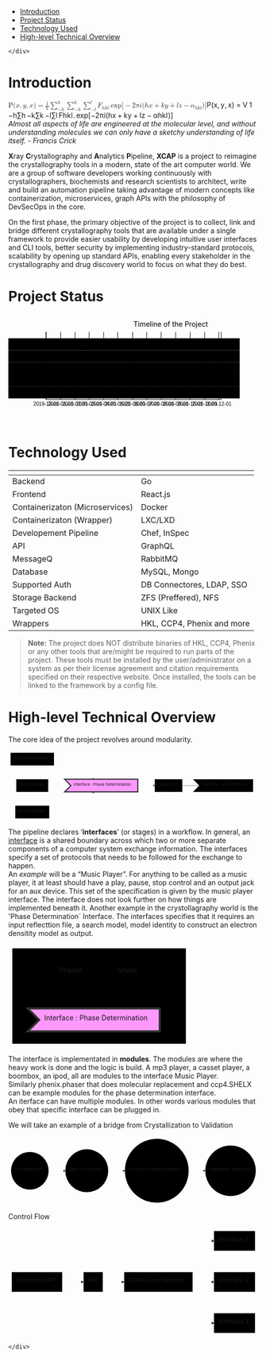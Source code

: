 <!DOCTYPE html>
<html>

<head>
  <meta charset="utf-8">
  <meta name="viewport" content="width=device-width, initial-scale=1.0">
  <title>index.html</title>
  <link rel="stylesheet" href="https://stackedit.io/style.css" />
</head>

<body class="stackedit">
  <div class="stackedit__left">
    <div class="stackedit__toc">
      
<ul>
<li><a href="#introduction">Introduction</a></li>
<li><a href="#project-status">Project Status</a></li>
<li><a href="#technology-used">Technology Used</a></li>
<li><a href="#high-level-technical-overview">High-level Technical Overview</a></li>
</ul>

    </div>
  </div>
  <div class="stackedit__right">
    <div class="stackedit__html">
      <h1 id="introduction">Introduction</h1>
<p><span class="katex--display"><span class="katex-display"><span class="katex"><span class="katex-mathml"><math><semantics><mrow><mi mathvariant="normal">P</mi><mo stretchy="false">(</mo><mi>x</mi><mo separator="true">,</mo><mi>y</mi><mo separator="true">,</mo><mi>x</mi><mo stretchy="false">)</mo><mo>=</mo><mfrac><mn>1</mn><mi>V</mi></mfrac><munderover><mo>∑</mo><mrow><mo>−</mo><mi>h</mi></mrow><mi>h</mi></munderover><munderover><mo>∑</mo><mrow><mo>−</mo><mi>k</mi></mrow><mi>k</mi></munderover><munderover><mo>∑</mo><mrow><mo>−</mo><mi>l</mi></mrow><mi>l</mi></munderover><msub><mi>F</mi><mrow><mi>h</mi><mi>k</mi><mi>l</mi></mrow></msub><mi mathvariant="normal">.</mi><mi>exp</mi><mo>⁡</mo><mo stretchy="false">[</mo><mo>−</mo><mn>2</mn><mi>π</mi><mi>i</mi><mo stretchy="false">(</mo><mi>h</mi><mi>x</mi><mo>+</mo><mi>k</mi><mi>y</mi><mo>+</mo><mi>l</mi><mi>z</mi><mo>−</mo><msub><mi>α</mi><mrow><mi>h</mi><mi>k</mi><mi>l</mi></mrow></msub><mo stretchy="false">)</mo><mo stretchy="false">]</mo></mrow><annotation encoding="application/x-tex">
\Rho(x,y,x) = \frac{1}{V} \sum_{-h}^h\sum_{-k}^k\sum_{-l}^l F_{hkl} .\exp[-2\pi i(hx + ky + lz - \alpha_{hkl})]
</annotation></semantics></math></span><span class="katex-html" aria-hidden="true"><span class="base"><span class="strut" style="height: 1em; vertical-align: -0.25em;"></span><span class="mord"><span class="mord mathrm">P</span></span><span class="mopen">(</span><span class="mord mathdefault">x</span><span class="mpunct">,</span><span class="mspace" style="margin-right: 0.166667em;"></span><span class="mord mathdefault" style="margin-right: 0.03588em;">y</span><span class="mpunct">,</span><span class="mspace" style="margin-right: 0.166667em;"></span><span class="mord mathdefault">x</span><span class="mclose">)</span><span class="mspace" style="margin-right: 0.277778em;"></span><span class="mrel">=</span><span class="mspace" style="margin-right: 0.277778em;"></span></span><span class="base"><span class="strut" style="height: 3.19656em; vertical-align: -1.36044em;"></span><span class="mord"><span class="mopen nulldelimiter"></span><span class="mfrac"><span class="vlist-t vlist-t2"><span class="vlist-r"><span class="vlist" style="height: 1.32144em;"><span class="" style="top: -2.314em;"><span class="pstrut" style="height: 3em;"></span><span class="mord"><span class="mord mathdefault" style="margin-right: 0.22222em;">V</span></span></span><span class="" style="top: -3.23em;"><span class="pstrut" style="height: 3em;"></span><span class="frac-line" style="border-bottom-width: 0.04em;"></span></span><span class="" style="top: -3.677em;"><span class="pstrut" style="height: 3em;"></span><span class="mord"><span class="mord">1</span></span></span></span><span class="vlist-s">​</span></span><span class="vlist-r"><span class="vlist" style="height: 0.686em;"><span class=""></span></span></span></span></span><span class="mclose nulldelimiter"></span></span><span class="mspace" style="margin-right: 0.166667em;"></span><span class="mop op-limits"><span class="vlist-t vlist-t2"><span class="vlist-r"><span class="vlist" style="height: 1.83611em;"><span class="" style="top: -1.84789em; margin-left: 0em;"><span class="pstrut" style="height: 3.05em;"></span><span class="sizing reset-size6 size3 mtight"><span class="mord mtight"><span class="mord mtight">−</span><span class="mord mathdefault mtight">h</span></span></span></span><span class="" style="top: -3.05em;"><span class="pstrut" style="height: 3.05em;"></span><span class=""><span class="mop op-symbol large-op">∑</span></span></span><span class="" style="top: -4.3em; margin-left: 0em;"><span class="pstrut" style="height: 3.05em;"></span><span class="sizing reset-size6 size3 mtight"><span class="mord mathdefault mtight">h</span></span></span></span><span class="vlist-s">​</span></span><span class="vlist-r"><span class="vlist" style="height: 1.36044em;"><span class=""></span></span></span></span></span><span class="mspace" style="margin-right: 0.166667em;"></span><span class="mop op-limits"><span class="vlist-t vlist-t2"><span class="vlist-r"><span class="vlist" style="height: 1.83611em;"><span class="" style="top: -1.84789em; margin-left: 0em;"><span class="pstrut" style="height: 3.05em;"></span><span class="sizing reset-size6 size3 mtight"><span class="mord mtight"><span class="mord mtight">−</span><span class="mord mathdefault mtight" style="margin-right: 0.03148em;">k</span></span></span></span><span class="" style="top: -3.05em;"><span class="pstrut" style="height: 3.05em;"></span><span class=""><span class="mop op-symbol large-op">∑</span></span></span><span class="" style="top: -4.3em; margin-left: 0em;"><span class="pstrut" style="height: 3.05em;"></span><span class="sizing reset-size6 size3 mtight"><span class="mord mathdefault mtight" style="margin-right: 0.03148em;">k</span></span></span></span><span class="vlist-s">​</span></span><span class="vlist-r"><span class="vlist" style="height: 1.36044em;"><span class=""></span></span></span></span></span><span class="mspace" style="margin-right: 0.166667em;"></span><span class="mop op-limits"><span class="vlist-t vlist-t2"><span class="vlist-r"><span class="vlist" style="height: 1.83611em;"><span class="" style="top: -1.84789em; margin-left: 0em;"><span class="pstrut" style="height: 3.05em;"></span><span class="sizing reset-size6 size3 mtight"><span class="mord mtight"><span class="mord mtight">−</span><span class="mord mathdefault mtight" style="margin-right: 0.01968em;">l</span></span></span></span><span class="" style="top: -3.05em;"><span class="pstrut" style="height: 3.05em;"></span><span class=""><span class="mop op-symbol large-op">∑</span></span></span><span class="" style="top: -4.3em; margin-left: 0em;"><span class="pstrut" style="height: 3.05em;"></span><span class="sizing reset-size6 size3 mtight"><span class="mord mathdefault mtight" style="margin-right: 0.01968em;">l</span></span></span></span><span class="vlist-s">​</span></span><span class="vlist-r"><span class="vlist" style="height: 1.36044em;"><span class=""></span></span></span></span></span><span class="mspace" style="margin-right: 0.166667em;"></span><span class="mord"><span class="mord mathdefault" style="margin-right: 0.13889em;">F</span><span class="msupsub"><span class="vlist-t vlist-t2"><span class="vlist-r"><span class="vlist" style="height: 0.336108em;"><span class="" style="top: -2.55em; margin-left: -0.13889em; margin-right: 0.05em;"><span class="pstrut" style="height: 2.7em;"></span><span class="sizing reset-size6 size3 mtight"><span class="mord mtight"><span class="mord mathdefault mtight">h</span><span class="mord mathdefault mtight" style="margin-right: 0.03148em;">k</span><span class="mord mathdefault mtight" style="margin-right: 0.01968em;">l</span></span></span></span></span><span class="vlist-s">​</span></span><span class="vlist-r"><span class="vlist" style="height: 0.15em;"><span class=""></span></span></span></span></span></span><span class="mord">.</span><span class="mspace" style="margin-right: 0.166667em;"></span><span class="mop">exp</span><span class="mopen">[</span><span class="mord">−</span><span class="mord">2</span><span class="mord mathdefault" style="margin-right: 0.03588em;">π</span><span class="mord mathdefault">i</span><span class="mopen">(</span><span class="mord mathdefault">h</span><span class="mord mathdefault">x</span><span class="mspace" style="margin-right: 0.222222em;"></span><span class="mbin">+</span><span class="mspace" style="margin-right: 0.222222em;"></span></span><span class="base"><span class="strut" style="height: 0.88888em; vertical-align: -0.19444em;"></span><span class="mord mathdefault" style="margin-right: 0.03148em;">k</span><span class="mord mathdefault" style="margin-right: 0.03588em;">y</span><span class="mspace" style="margin-right: 0.222222em;"></span><span class="mbin">+</span><span class="mspace" style="margin-right: 0.222222em;"></span></span><span class="base"><span class="strut" style="height: 0.77777em; vertical-align: -0.08333em;"></span><span class="mord mathdefault" style="margin-right: 0.01968em;">l</span><span class="mord mathdefault" style="margin-right: 0.04398em;">z</span><span class="mspace" style="margin-right: 0.222222em;"></span><span class="mbin">−</span><span class="mspace" style="margin-right: 0.222222em;"></span></span><span class="base"><span class="strut" style="height: 1em; vertical-align: -0.25em;"></span><span class="mord"><span class="mord mathdefault" style="margin-right: 0.0037em;">α</span><span class="msupsub"><span class="vlist-t vlist-t2"><span class="vlist-r"><span class="vlist" style="height: 0.336108em;"><span class="" style="top: -2.55em; margin-left: -0.0037em; margin-right: 0.05em;"><span class="pstrut" style="height: 2.7em;"></span><span class="sizing reset-size6 size3 mtight"><span class="mord mtight"><span class="mord mathdefault mtight">h</span><span class="mord mathdefault mtight" style="margin-right: 0.03148em;">k</span><span class="mord mathdefault mtight" style="margin-right: 0.01968em;">l</span></span></span></span></span><span class="vlist-s">​</span></span><span class="vlist-r"><span class="vlist" style="height: 0.15em;"><span class=""></span></span></span></span></span></span><span class="mclose">)</span><span class="mclose">]</span></span></span></span></span></span><br>
<em>Almost all aspects of life are engineered at the molecular level, and without understanding molecules we can only have a sketchy understanding of life itself. - <em>Francis Crick</em></em></p>
<p><strong>X</strong>ray <strong>C</strong>rystallography and <strong>A</strong>nalytics <strong>P</strong>ipeline, <strong>XCAP</strong> is a project to reimagine the crystallography tools in a modern, state of the art computer world. We are a group of software developers working continuously with crystallographers, biochemists and research scientists to architect, write and build an automation pipeline taking advantage of modern concepts like containerization, microservices, graph APIs with the philosophy of DevSecOps in the core.</p>
<p>On the first phase, the primary objective of the project is to collect, link and bridge different crystallography tools that are available under a single framework to provide easier usability by developing intuitive user interfaces and CLI tools, better security by implementing industry-standard protocols, scalability by opening up standard APIs, enabling every stakeholder in the crystallography and drug discovery world to focus on what they do best.</p>
<h1 id="project-status">Project Status</h1>
<div class="mermaid"><svg xmlns="http://www.w3.org/2000/svg" id="mermaid-svg-ljyDpWOTPyYD3knU" height="100%" viewBox="0 0 500 220"><g></g><g class="grid" transform="translate(75, 170)" fill="none" font-size="10" font-family="sans-serif" text-anchor="middle"><path class="domain" stroke="#000" d="M0.5,-135V0.5H350.5V-135"></path><g class="tick" opacity="1" transform="translate(0.5,0)"><line stroke="#000" y2="-135"></line><text fill="#000" y="3" dy="1em" stroke="none" font-size="10" style="text-anchor: middle;">2019-12-01</text></g><g class="tick" opacity="1" transform="translate(29.5,0)"><line stroke="#000" y2="-135"></line><text fill="#000" y="3" dy="1em" stroke="none" font-size="10" style="text-anchor: middle;">2020-01-01</text></g><g class="tick" opacity="1" transform="translate(58.5,0)"><line stroke="#000" y2="-135"></line><text fill="#000" y="3" dy="1em" stroke="none" font-size="10" style="text-anchor: middle;">2020-02-01</text></g><g class="tick" opacity="1" transform="translate(86.5,0)"><line stroke="#000" y2="-135"></line><text fill="#000" y="3" dy="1em" stroke="none" font-size="10" style="text-anchor: middle;">2020-03-01</text></g><g class="tick" opacity="1" transform="translate(115.5,0)"><line stroke="#000" y2="-135"></line><text fill="#000" y="3" dy="1em" stroke="none" font-size="10" style="text-anchor: middle;">2020-04-01</text></g><g class="tick" opacity="1" transform="translate(143.5,0)"><line stroke="#000" y2="-135"></line><text fill="#000" y="3" dy="1em" stroke="none" font-size="10" style="text-anchor: middle;">2020-05-01</text></g><g class="tick" opacity="1" transform="translate(173.5,0)"><line stroke="#000" y2="-135"></line><text fill="#000" y="3" dy="1em" stroke="none" font-size="10" style="text-anchor: middle;">2020-06-01</text></g><g class="tick" opacity="1" transform="translate(201.5,0)"><line stroke="#000" y2="-135"></line><text fill="#000" y="3" dy="1em" stroke="none" font-size="10" style="text-anchor: middle;">2020-07-01</text></g><g class="tick" opacity="1" transform="translate(230.5,0)"><line stroke="#000" y2="-135"></line><text fill="#000" y="3" dy="1em" stroke="none" font-size="10" style="text-anchor: middle;">2020-08-01</text></g><g class="tick" opacity="1" transform="translate(259.5,0)"><line stroke="#000" y2="-135"></line><text fill="#000" y="3" dy="1em" stroke="none" font-size="10" style="text-anchor: middle;">2020-09-01</text></g><g class="tick" opacity="1" transform="translate(288.5,0)"><line stroke="#000" y2="-135"></line><text fill="#000" y="3" dy="1em" stroke="none" font-size="10" style="text-anchor: middle;">2020-10-01</text></g><g class="tick" opacity="1" transform="translate(317.5,0)"><line stroke="#000" y2="-135"></line><text fill="#000" y="3" dy="1em" stroke="none" font-size="10" style="text-anchor: middle;">2020-11-01</text></g><g class="tick" opacity="1" transform="translate(345.5,0)"><line stroke="#000" y2="-135"></line><text fill="#000" y="3" dy="1em" stroke="none" font-size="10" style="text-anchor: middle;">2020-12-01</text></g></g><g><rect x="0" y="48" width="462.5" height="24" class="section section0"></rect><rect x="0" y="72" width="462.5" height="24" class="section section0"></rect><rect x="0" y="96" width="462.5" height="24" class="section section0"></rect><rect x="0" y="120" width="462.5" height="24" class="section section0"></rect><rect x="0" y="144" width="462.5" height="24" class="section section0"></rect></g><g><rect rx="3" ry="3" x="75" y="50" width="76" height="20" class="task  done0"></rect><rect rx="3" ry="3" x="151" y="74" width="85" height="20" class="task  active0"></rect><rect rx="3" ry="3" x="236" y="98" width="85" height="20" class="task  task0"></rect><rect rx="3" ry="3" x="321" y="122" width="85" height="20" class="task  task0"></rect><rect rx="3" ry="3" x="151" y="146" width="274" height="20" class="task  task0"></rect><text font-size="11" x="156" y="63.5" text-height="20" class="taskTextOutsideRight taskTextOutside0  doneText0">Literature Review       </text><text font-size="11" x="193.5" y="87.5" text-height="20" class="taskText taskText0 activeText0">xcap.objects            </text><text font-size="11" x="278.5" y="111.5" text-height="20" class="taskText taskText0 ">xcap.core               </text><text font-size="11" x="363.5" y="135.5" text-height="20" class="taskText taskText0 ">xcap.core API         	</text><text font-size="11" x="288" y="159.5" text-height="20" class="taskText taskText0 ">Frontend (Basic)             	</text></g><g><text x="10" y="110" class="sectionTitle sectionTitle0">1st Proto</text></g><g class="today"><line x1="188" x2="188" y1="25" y2="195" class="today"></line></g><text x="250" y="25" class="titleText">Timeline of the Project</text></svg></div>
<h1 id="technology-used">Technology Used</h1>

<table>
<thead>
<tr>
<th></th>
<th></th>
</tr>
</thead>
<tbody>
<tr>
<td>Backend</td>
<td>Go</td>
</tr>
<tr>
<td>Frontend</td>
<td>React.js</td>
</tr>
<tr>
<td>Containerizaton (Microservices)</td>
<td>Docker</td>
</tr>
<tr>
<td>Containerizaton (Wrapper)</td>
<td>LXC/LXD</td>
</tr>
<tr>
<td>Developement Pipeline</td>
<td>Chef, InSpec</td>
</tr>
<tr>
<td>API</td>
<td>GraphQL</td>
</tr>
<tr>
<td>MessageQ</td>
<td>RabbitMQ</td>
</tr>
<tr>
<td>Database</td>
<td>MySQL, Mongo</td>
</tr>
<tr>
<td>Supported Auth</td>
<td>DB Connectores, LDAP, SSO</td>
</tr>
<tr>
<td>Storage Backend</td>
<td>ZFS (Preffered), NFS</td>
</tr>
<tr>
<td>Targeted OS</td>
<td>UNIX Like</td>
</tr>
<tr>
<td>Wrappers</td>
<td>HKL, CCP4, Phenix and more</td>
</tr>
</tbody>
</table><blockquote>
<p><strong>Note:</strong> The project does NOT distribute binaries of HKL, CCP4, Phenix or any other tools that are/might be required to run parts of the project. These tools must be installed by the user/administrator on a system as per their license agreement and citation requirements specified on their respective website. Once installed, the tools can be linked to the framework by a config file.</p>
</blockquote>
<h1 id="high-level-technical-overview">High-level Technical Overview</h1>
<p>The core idea of the project revolves around modularity.</p>
<div class="mermaid"><svg xmlns="http://www.w3.org/2000/svg" id="mermaid-svg-4WlKBZXBoakPC8N2" width="100%" style="max-width: 908.28125px;" viewBox="0 0 908.28125 254"><g transform="translate(-12, -12)"><g class="output"><g class="clusters"></g><g class="edgePaths"><g class="edgePath" style="opacity: 1;"><path class="path" d="M177.75,43L202.75,43L323.3423665364583,116.5" marker-end="url(#arrowhead10431)" style="fill:none"></path><defs><marker id="arrowhead10431" viewBox="0 0 10 10" refX="9" refY="5" markerUnits="strokeWidth" markerWidth="8" markerHeight="6" orient="auto"><path d="M 0 0 L 10 5 L 0 10 z" class="arrowheadPath" style="stroke-width: 1; stroke-dasharray: 1, 0;"></path></marker></defs></g><g class="edgePath" style="opacity: 1;"><path class="path" d="M156.90625,139L202.75,139L251.25,139.5" marker-end="url(#arrowhead10432)" style="fill:none"></path><defs><marker id="arrowhead10432" viewBox="0 0 10 10" refX="9" refY="5" markerUnits="strokeWidth" markerWidth="8" markerHeight="6" orient="auto"><path d="M 0 0 L 10 5 L 0 10 z" class="arrowheadPath" style="stroke-width: 1; stroke-dasharray: 1, 0;"></path></marker></defs></g><g class="edgePath" style="opacity: 1;"><path class="path" d="M160.5078125,235L202.75,235L323.3423665364583,162.5" marker-end="url(#arrowhead10433)" style="fill:none"></path><defs><marker id="arrowhead10433" viewBox="0 0 10 10" refX="9" refY="5" markerUnits="strokeWidth" markerWidth="8" markerHeight="6" orient="auto"><path d="M 0 0 L 10 5 L 0 10 z" class="arrowheadPath" style="stroke-width: 1; stroke-dasharray: 1, 0;"></path></marker></defs></g><g class="edgePath" style="opacity: 1;"><path class="path" d="M494.109375,139.5L518.609375,139L543.609375,139" marker-end="url(#arrowhead10434)" style="fill:none"></path><defs><marker id="arrowhead10434" viewBox="0 0 10 10" refX="9" refY="5" markerUnits="strokeWidth" markerWidth="8" markerHeight="6" orient="auto"><path d="M 0 0 L 10 5 L 0 10 z" class="arrowheadPath" style="stroke-width: 1; stroke-dasharray: 1, 0;"></path></marker></defs></g><g class="edgePath" style="opacity: 1;"><path class="path" d="M643.765625,139L668.765625,139L717.265625,139.5" marker-end="url(#arrowhead10435)" style="stroke: #333; fill:none;stroke-width:2px;stroke-dasharray:3;"></path><defs><marker id="arrowhead10435" viewBox="0 0 10 10" refX="9" refY="5" markerUnits="strokeWidth" markerWidth="8" markerHeight="6" orient="auto"><path d="M 0 0 L 10 5 L 0 10 z" class="arrowheadPath" style="stroke-width: 1; stroke-dasharray: 1, 0;"></path></marker></defs></g></g><g class="edgeLabels"><g class="edgeLabel" transform="" style="opacity: 1;"><g transform="translate(0,0)" class="label"><foreignObject width="0" height="0"><div xmlns="http://www.w3.org/1999/xhtml" style="display: inline-block; white-space: nowrap;"><span class="edgeLabel"></span></div></foreignObject></g></g><g class="edgeLabel" transform="" style="opacity: 1;"><g transform="translate(0,0)" class="label"><foreignObject width="0" height="0"><div xmlns="http://www.w3.org/1999/xhtml" style="display: inline-block; white-space: nowrap;"><span class="edgeLabel"></span></div></foreignObject></g></g><g class="edgeLabel" transform="" style="opacity: 1;"><g transform="translate(0,0)" class="label"><foreignObject width="0" height="0"><div xmlns="http://www.w3.org/1999/xhtml" style="display: inline-block; white-space: nowrap;"><span class="edgeLabel"></span></div></foreignObject></g></g><g class="edgeLabel" transform="" style="opacity: 1;"><g transform="translate(0,0)" class="label"><foreignObject width="0" height="0"><div xmlns="http://www.w3.org/1999/xhtml" style="display: inline-block; white-space: nowrap;"><span class="edgeLabel"></span></div></foreignObject></g></g><g class="edgeLabel" transform="" style="opacity: 1;"><g transform="translate(0,0)" class="label"><foreignObject width="0" height="0"><div xmlns="http://www.w3.org/1999/xhtml" style="display: inline-block; white-space: nowrap;"><span class="edgeLabel"></span></div></foreignObject></g></g></g><g class="nodes"><g class="node" id="PhaseDetermination" transform="translate(360.6796875,139)" style="opacity: 1;"><polygon points="-23,0 242.859375,0 242.859375,-46 -23,-46 0,-23" transform="translate(-121.4296875,23)" style="fill:#f9f;stroke:#333;stroke-width:4px;"></polygon><g class="label" transform="translate(0,0)"><g transform="translate(-111.4296875,-13)"><foreignObject width="222.859375" height="26"><div xmlns="http://www.w3.org/1999/xhtml" style="display: inline-block; white-space: nowrap;">Interface : Phase Determination</div></foreignObject></g></g></g><g class="node" id="PDInp1" transform="translate(98.875,43)" style="opacity: 1;"><rect rx="0" ry="0" x="-78.875" y="-23" width="157.75" height="46"></rect><g class="label" transform="translate(0,0)"><g transform="translate(-68.875,-13)"><foreignObject width="137.75" height="26"><div xmlns="http://www.w3.org/1999/xhtml" style="display: inline-block; white-space: nowrap;">Input Reflection file</div></foreignObject></g></g></g><g class="node" id="PDISearchModel" transform="translate(98.875,139)" style="opacity: 1;"><rect rx="0" ry="0" x="-58.03125" y="-23" width="116.0625" height="46"></rect><g class="label" transform="translate(0,0)"><g transform="translate(-48.03125,-13)"><foreignObject width="96.0625" height="26"><div xmlns="http://www.w3.org/1999/xhtml" style="display: inline-block; white-space: nowrap;">Search Model</div></foreignObject></g></g></g><g class="node" id="PDIModelIdentity" transform="translate(98.875,235)" style="opacity: 1;"><rect rx="0" ry="0" x="-61.6328125" y="-23" width="123.265625" height="46"></rect><g class="label" transform="translate(0,0)"><g transform="translate(-51.6328125,-13)"><foreignObject width="103.265625" height="26"><div xmlns="http://www.w3.org/1999/xhtml" style="display: inline-block; white-space: nowrap;">Model Identity</div></foreignObject></g></g></g><g class="node" id="PDIOutputFile" transform="translate(593.6875,139)" style="opacity: 1;"><rect rx="0" ry="0" x="-50.078125" y="-23" width="100.15625" height="46"></rect><g class="label" transform="translate(0,0)"><g transform="translate(-40.078125,-13)"><foreignObject width="80.15625" height="26"><div xmlns="http://www.w3.org/1999/xhtml" style="display: inline-block; white-space: nowrap;">Output File</div></foreignObject></g></g></g><g class="node" id="Next" transform="translate(803.0234375,139)" style="opacity: 1;"><polygon points="-23,0 195.515625,0 195.515625,-46 -23,-46 0,-23" transform="translate(-97.7578125,23)"></polygon><g class="label" transform="translate(0,0)"><g transform="translate(-87.7578125,-13)"><foreignObject width="175.515625" height="26"><div xmlns="http://www.w3.org/1999/xhtml" style="display: inline-block; white-space: nowrap;">Interface : Next Interface</div></foreignObject></g></g></g></g></g></g></svg></div>
<p>The pipeline declares ‘<strong>interfaces</strong>’ (or stages) in a workflow. In general, an <a href="https://en.wikipedia.org/wiki/Interface_%28computing%29">interface</a> is a shared boundary across which two or more separate components of a computer system exchange information. The interfaces specify a set of protocols that needs to be followed for the exchange to happen.<br>
An <em>example</em> will be a “Music Player”.  For anything to be called as a music player, it at least should have a play, pause, stop control and an output jack for an aux device. This set of the specification is given by the music player interface. The interface does not look further on how things are implemented beneath it. Another example in the crystollagraphy world is the 'Phase Determination` Interface. The interfaces specifies that it requires an input reflecttion file, a search model, model identity to construct an electron densitity model as output.</p>
<div class="mermaid"><svg xmlns="http://www.w3.org/2000/svg" id="mermaid-svg-HCIqssapnwMjvYOY" width="100%" style="max-width: 365.75px;" viewBox="0 0 365.75 208"><g transform="translate(-12, -12)"><g class="output"><g class="clusters"><g class="cluster" id="subGraph0" transform="translate(194.875,116)" style="opacity: 1;"><rect width="349.75" height="192" x="-174.875" y="-96"></rect><g class="label"><g transform="translate(0,0)"><foreignObject width="0" height="0"><div xmlns="http://www.w3.org/1999/xhtml" style="display: inline-block; white-space: nowrap;"></div></foreignObject></g></g><text x="0" y="-82" fill="black" stroke="none" id="mermaid-svg-HCIqssapnwMjvYOYText" style="text-anchor: middle;">Interface</text></g></g><g class="edgePaths"><g class="edgePath" style="opacity: 1;"><path class="path" d="M138.375,91L138.375,116L168.70491536458334,141.5" marker-end="url(#arrowhead10459)" style="fill:none"></path><defs><marker id="arrowhead10459" viewBox="0 0 10 10" refX="9" refY="5" markerUnits="strokeWidth" markerWidth="8" markerHeight="6" orient="auto"><path d="M 0 0 L 10 5 L 0 10 z" class="arrowheadPath" style="stroke-width: 1; stroke-dasharray: 1, 0;"></path></marker></defs></g><g class="edgePath" style="opacity: 1;"><path class="path" d="M252.921875,91L252.921875,116L223.59195963541666,141.5" marker-end="url(#arrowhead10460)" style="fill:none"></path><defs><marker id="arrowhead10460" viewBox="0 0 10 10" refX="9" refY="5" markerUnits="strokeWidth" markerWidth="8" markerHeight="6" orient="auto"><path d="M 0 0 L 10 5 L 0 10 z" class="arrowheadPath" style="stroke-width: 1; stroke-dasharray: 1, 0;"></path></marker></defs></g></g><g class="edgeLabels"><g class="edgeLabel" transform="" style="opacity: 1;"><g transform="translate(0,0)" class="label"><foreignObject width="0" height="0"><div xmlns="http://www.w3.org/1999/xhtml" style="display: inline-block; white-space: nowrap;"><span class="edgeLabel"></span></div></foreignObject></g></g><g class="edgeLabel" transform="" style="opacity: 1;"><g transform="translate(0,0)" class="label"><foreignObject width="0" height="0"><div xmlns="http://www.w3.org/1999/xhtml" style="display: inline-block; white-space: nowrap;"><span class="edgeLabel"></span></div></foreignObject></g></g></g><g class="nodes"><g class="node" id="PhaseDetermination" transform="translate(195.6484375,164)" style="opacity: 1;"><polygon points="-23,0 242.859375,0 242.859375,-46 -23,-46 0,-23" transform="translate(-121.4296875,23)" style="fill:#f9f;stroke:#333;stroke-width:4px;"></polygon><g class="label" transform="translate(0,0)"><g transform="translate(-111.4296875,-13)"><foreignObject width="222.859375" height="26"><div xmlns="http://www.w3.org/1999/xhtml" style="display: inline-block; white-space: nowrap;">Interface : Phase Determination</div></foreignObject></g></g></g><g class="node" id="pp" transform="translate(138.375,68)" style="opacity: 1;"><rect rx="0" ry="0" x="-33.8203125" y="-23" width="67.640625" height="46"></rect><g class="label" transform="translate(0,0)"><g transform="translate(-23.8203125,-13)"><foreignObject width="47.640625" height="26"><div xmlns="http://www.w3.org/1999/xhtml" style="display: inline-block; white-space: nowrap;">Phaser</div></foreignObject></g></g></g><g class="node" id="sx" transform="translate(252.921875,68)" style="opacity: 1;"><rect rx="0" ry="0" x="-30.7265625" y="-23" width="61.453125" height="46"></rect><g class="label" transform="translate(0,0)"><g transform="translate(-20.7265625,-13)"><foreignObject width="41.453125" height="26"><div xmlns="http://www.w3.org/1999/xhtml" style="display: inline-block; white-space: nowrap;">Shellx</div></foreignObject></g></g></g></g></g></g></svg></div>
<p>The interface is implementated in <strong>modules</strong>.  The modules are where the heavy work is done and the logic is build. A mp3 player, a casset player, a boombox, an ipod, all are modules to the interface Music  Player.<br>
Similarly phenix.phaser that does molecular replacement and ccp4.SHELX can be example modules for the phase determination interface.<br>
An iterface can have multiple modules. In other words various modules that obey that specific interface can be plugged in.</p>
<p>We will take an example of a bridge from Crystallization to Validation</p>
<div class="mermaid"><svg xmlns="http://www.w3.org/2000/svg" id="mermaid-svg-gH3nwwHqiLi3xXdi" width="100%" style="max-width: 750.328125px;" viewBox="0 0 750.328125 207.296875"><g transform="translate(-12, -12)"><g class="output"><g class="clusters"></g><g class="edgePaths"><g class="edgePath" style="opacity: 1;"><path class="path" d="M132.84375,115.6484375L157.84375,115.6484375L182.84375,115.6484375" marker-end="url(#arrowhead10477)" style="fill:none"></path><defs><marker id="arrowhead10477" viewBox="0 0 10 10" refX="9" refY="5" markerUnits="strokeWidth" markerWidth="8" markerHeight="6" orient="auto"><path d="M 0 0 L 10 5 L 0 10 z" class="arrowheadPath" style="stroke-width: 1; stroke-dasharray: 1, 0;"></path></marker></defs></g><g class="edgePath" style="opacity: 1;"><path class="path" d="M311.640625,115.6484375L336.640625,115.6484375L361.640625,115.6484375" marker-end="url(#arrowhead10478)" style="fill:none"></path><defs><marker id="arrowhead10478" viewBox="0 0 10 10" refX="9" refY="5" markerUnits="strokeWidth" markerWidth="8" markerHeight="6" orient="auto"><path d="M 0 0 L 10 5 L 0 10 z" class="arrowheadPath" style="stroke-width: 1; stroke-dasharray: 1, 0;"></path></marker></defs></g><g class="edgePath" style="opacity: 1;"><path class="path" d="M552.9375,115.6484375L577.9375,115.6484375L602.9375,115.6484375" marker-end="url(#arrowhead10479)" style="fill:none"></path><defs><marker id="arrowhead10479" viewBox="0 0 10 10" refX="9" refY="5" markerUnits="strokeWidth" markerWidth="8" markerHeight="6" orient="auto"><path d="M 0 0 L 10 5 L 0 10 z" class="arrowheadPath" style="stroke-width: 1; stroke-dasharray: 1, 0;"></path></marker></defs></g></g><g class="edgeLabels"><g class="edgeLabel" transform="" style="opacity: 1;"><g transform="translate(0,0)" class="label"><foreignObject width="0" height="0"><div xmlns="http://www.w3.org/1999/xhtml" style="display: inline-block; white-space: nowrap;"><span class="edgeLabel"></span></div></foreignObject></g></g><g class="edgeLabel" transform="" style="opacity: 1;"><g transform="translate(0,0)" class="label"><foreignObject width="0" height="0"><div xmlns="http://www.w3.org/1999/xhtml" style="display: inline-block; white-space: nowrap;"><span class="edgeLabel"></span></div></foreignObject></g></g><g class="edgeLabel" transform="" style="opacity: 1;"><g transform="translate(0,0)" class="label"><foreignObject width="0" height="0"><div xmlns="http://www.w3.org/1999/xhtml" style="display: inline-block; white-space: nowrap;"><span class="edgeLabel"></span></div></foreignObject></g></g></g><g class="nodes"><g class="node" id="id1" transform="translate(76.421875,115.6484375)" style="opacity: 1;"><circle x="-56.421875" y="-23" r="56.421875"></circle><g class="label" transform="translate(0,0)"><g transform="translate(-46.421875,-13)"><foreignObject width="92.84375" height="26"><div xmlns="http://www.w3.org/1999/xhtml" style="display: inline-block; white-space: nowrap;">Crytallization</div></foreignObject></g></g></g><g class="node" id="id2" transform="translate(247.2421875,115.6484375)" style="opacity: 1;"><circle x="-64.3984375" y="-23" r="64.3984375"></circle><g class="label" transform="translate(0,0)"><g transform="translate(-54.3984375,-13)"><foreignObject width="108.796875" height="26"><div xmlns="http://www.w3.org/1999/xhtml" style="display: inline-block; white-space: nowrap;">Data Collection</div></foreignObject></g></g></g><g class="node" id="id3" transform="translate(457.2890625,115.6484375)" style="opacity: 1;"><circle x="-95.6484375" y="-23" r="95.6484375"></circle><g class="label" transform="translate(0,0)"><g transform="translate(-85.6484375,-13)"><foreignObject width="171.296875" height="26"><div xmlns="http://www.w3.org/1999/xhtml" style="display: inline-block; white-space: nowrap;">Structure Determination</div></foreignObject></g></g></g><g class="node" id="id4" transform="translate(678.6328125,115.6484375)" style="opacity: 1;"><circle x="-75.6953125" y="-23" r="75.6953125"></circle><g class="label" transform="translate(0,0)"><g transform="translate(-65.6953125,-13)"><foreignObject width="131.390625" height="26"><div xmlns="http://www.w3.org/1999/xhtml" style="display: inline-block; white-space: nowrap;">Validation Analysis</div></foreignObject></g></g></g></g></g></g></svg></div>
<p>Control Flow</p>
<div class="mermaid"><svg xmlns="http://www.w3.org/2000/svg" id="mermaid-svg-ekDX6dJHNTbuDldA" width="100%" style="max-width: 584.84375px;" viewBox="0 0 584.84375 254"><g transform="translate(-12, -12)"><g class="output"><g class="clusters"></g><g class="edgePaths"><g class="edgePath" style="opacity: 1;"><path class="path" d="M137.921875,139L162.921875,139L187.921875,139" marker-end="url(#arrowhead10498)" style="fill:none"></path><defs><marker id="arrowhead10498" viewBox="0 0 10 10" refX="9" refY="5" markerUnits="strokeWidth" markerWidth="8" markerHeight="6" orient="auto"><path d="M 0 0 L 10 5 L 0 10 z" class="arrowheadPath" style="stroke-width: 1; stroke-dasharray: 1, 0;"></path></marker></defs></g><g class="edgePath" style="opacity: 1;"><path class="path" d="M232.84375,139L257.84375,139L282.84375,139" marker-end="url(#arrowhead10499)" style="fill:none"></path><defs><marker id="arrowhead10499" viewBox="0 0 10 10" refX="9" refY="5" markerUnits="strokeWidth" markerWidth="8" markerHeight="6" orient="auto"><path d="M 0 0 L 10 5 L 0 10 z" class="arrowheadPath" style="stroke-width: 1; stroke-dasharray: 1, 0;"></path></marker></defs></g><g class="edgePath" style="opacity: 1;"><path class="path" d="M388.0096842447917,116L467.859375,43L492.859375,43" marker-end="url(#arrowhead10500)" style="fill:none"></path><defs><marker id="arrowhead10500" viewBox="0 0 10 10" refX="9" refY="5" markerUnits="strokeWidth" markerWidth="8" markerHeight="6" orient="auto"><path d="M 0 0 L 10 5 L 0 10 z" class="arrowheadPath" style="stroke-width: 1; stroke-dasharray: 1, 0;"></path></marker></defs></g><g class="edgePath" style="opacity: 1;"><path class="path" d="M442.859375,139L467.859375,139L492.859375,139" marker-end="url(#arrowhead10501)" style="fill:none"></path><defs><marker id="arrowhead10501" viewBox="0 0 10 10" refX="9" refY="5" markerUnits="strokeWidth" markerWidth="8" markerHeight="6" orient="auto"><path d="M 0 0 L 10 5 L 0 10 z" class="arrowheadPath" style="stroke-width: 1; stroke-dasharray: 1, 0;"></path></marker></defs></g><g class="edgePath" style="opacity: 1;"><path class="path" d="M388.0096842447917,162L467.859375,235L492.859375,235" marker-end="url(#arrowhead10502)" style="fill:none"></path><defs><marker id="arrowhead10502" viewBox="0 0 10 10" refX="9" refY="5" markerUnits="strokeWidth" markerWidth="8" markerHeight="6" orient="auto"><path d="M 0 0 L 10 5 L 0 10 z" class="arrowheadPath" style="stroke-width: 1; stroke-dasharray: 1, 0;"></path></marker></defs></g></g><g class="edgeLabels"><g class="edgeLabel" transform="" style="opacity: 1;"><g transform="translate(0,0)" class="label"><foreignObject width="0" height="0"><div xmlns="http://www.w3.org/1999/xhtml" style="display: inline-block; white-space: nowrap;"><span class="edgeLabel"></span></div></foreignObject></g></g><g class="edgeLabel" transform="" style="opacity: 1;"><g transform="translate(0,0)" class="label"><foreignObject width="0" height="0"><div xmlns="http://www.w3.org/1999/xhtml" style="display: inline-block; white-space: nowrap;"><span class="edgeLabel"></span></div></foreignObject></g></g><g class="edgeLabel" transform="" style="opacity: 1;"><g transform="translate(0,0)" class="label"><foreignObject width="0" height="0"><div xmlns="http://www.w3.org/1999/xhtml" style="display: inline-block; white-space: nowrap;"><span class="edgeLabel"></span></div></foreignObject></g></g><g class="edgeLabel" transform="" style="opacity: 1;"><g transform="translate(0,0)" class="label"><foreignObject width="0" height="0"><div xmlns="http://www.w3.org/1999/xhtml" style="display: inline-block; white-space: nowrap;"><span class="edgeLabel"></span></div></foreignObject></g></g><g class="edgeLabel" transform="" style="opacity: 1;"><g transform="translate(0,0)" class="label"><foreignObject width="0" height="0"><div xmlns="http://www.w3.org/1999/xhtml" style="display: inline-block; white-space: nowrap;"><span class="edgeLabel"></span></div></foreignObject></g></g></g><g class="nodes"><g class="node" id="frontend" transform="translate(78.9609375,139)" style="opacity: 1;"><rect rx="0" ry="0" x="-58.9609375" y="-23" width="117.921875" height="46"></rect><g class="label" transform="translate(0,0)"><g transform="translate(-48.9609375,-13)"><foreignObject width="97.921875" height="26"><div xmlns="http://www.w3.org/1999/xhtml" style="display: inline-block; white-space: nowrap;">Frontend APP</div></foreignObject></g></g></g><g class="node" id="api" transform="translate(210.3828125,139)" style="opacity: 1;"><rect rx="0" ry="0" x="-22.4609375" y="-23" width="44.921875" height="46"></rect><g class="label" transform="translate(0,0)"><g transform="translate(-12.4609375,-13)"><foreignObject width="24.921875" height="26"><div xmlns="http://www.w3.org/1999/xhtml" style="display: inline-block; white-space: nowrap;">API</div></foreignObject></g></g></g><g class="node" id="core" transform="translate(362.8515625,139)" style="opacity: 1;"><rect rx="0" ry="0" x="-80.0078125" y="-23" width="160.015625" height="46"></rect><g class="label" transform="translate(0,0)"><g transform="translate(-70.0078125,-13)"><foreignObject width="140.015625" height="26"><div xmlns="http://www.w3.org/1999/xhtml" style="display: inline-block; white-space: nowrap;">XCAP.Core Daemon</div></foreignObject></g></g></g><g class="node" id="int1" transform="translate(540.8515625,43)" style="opacity: 1;"><rect rx="0" ry="0" x="-47.9921875" y="-23" width="95.984375" height="46"></rect><g class="label" transform="translate(0,0)"><g transform="translate(-37.9921875,-13)"><foreignObject width="75.984375" height="26"><div xmlns="http://www.w3.org/1999/xhtml" style="display: inline-block; white-space: nowrap;">Interface 1</div></foreignObject></g></g></g><g class="node" id="int2" transform="translate(540.8515625,139)" style="opacity: 1;"><rect rx="0" ry="0" x="-47.9921875" y="-23" width="95.984375" height="46"></rect><g class="label" transform="translate(0,0)"><g transform="translate(-37.9921875,-13)"><foreignObject width="75.984375" height="26"><div xmlns="http://www.w3.org/1999/xhtml" style="display: inline-block; white-space: nowrap;">Interface 2</div></foreignObject></g></g></g><g class="node" id="int3" transform="translate(540.8515625,235)" style="opacity: 1;"><rect rx="0" ry="0" x="-47.9921875" y="-23" width="95.984375" height="46"></rect><g class="label" transform="translate(0,0)"><g transform="translate(-37.9921875,-13)"><foreignObject width="75.984375" height="26"><div xmlns="http://www.w3.org/1999/xhtml" style="display: inline-block; white-space: nowrap;">Interface 3</div></foreignObject></g></g></g></g></g></g></svg></div>

    </div>
  </div>
</body>

</html>

